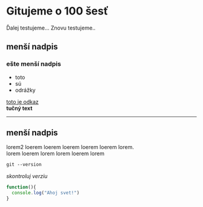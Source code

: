 # Gitujeme o 100 šesť

Ďalej testujeme...
Znovu testujeme..

## menší nadpis

### ešte menší nadpis

- toto
- sú
- odrážky

[toto je odkaz](youtube.com)  
**tučný text**

---

## menší nadpis

lorem2 loerem loerem loerem loerem loerem lorem.  
 lorem loerem lorem lorem loerem lorem

```css
git --version

```

_skontroluj verziu_

```js
function(){
  console.log("Ahoj svet!")
}
```
